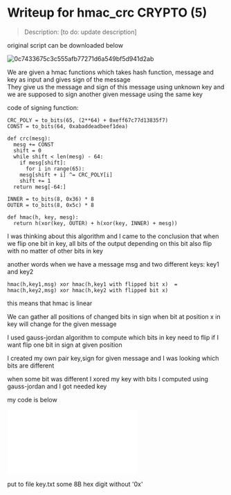 # Writeup for hmac_crc CRYPTO (5) 

> Description: [to do: update description]

original script can be downloaded below

![0c7433675c3c555afb77271d6a549bf5d941d2ab](0c7433675c3c555afb77271d6a549bf5d941d2ab)

We are given a hmac functions which takes hash function, message and key as input and gives sign of the message  
They give us the message and sign of this message using unknown key and we are supposed to sign another given message using the same key  

code of signing function:

	CRC_POLY = to_bits(65, (2**64) + 0xeff67c77d13835f7)
	CONST = to_bits(64, 0xabaddeadbeef1dea)

	def crc(mesg):
	  mesg += CONST
	  shift = 0
	  while shift < len(mesg) - 64:
	    if mesg[shift]:
	      for i in range(65):
		mesg[shift + i] ^= CRC_POLY[i]
	    shift += 1
	  return mesg[-64:]

	INNER = to_bits(8, 0x36) * 8
	OUTER = to_bits(8, 0x5c) * 8

	def hmac(h, key, mesg):
	  return h(xor(key, OUTER) + h(xor(key, INNER) + mesg))

I was thinking about this algorithm and I came to the conclusion that when we flip one bit in key, all bits of the output depending on this bit also flip with no matter of other bits in key  

another words when we have a message msg and two different keys: key1 and key2  

	hmac(h,key1,msg) xor hmac(h,key1 with flipped bit x)  =  hmac(h,key2,msg) xor hmac(h,key2 with flipped bit x)  

this means that hmac is linear  

We can gather all positions of changed bits in sign when bit at position x in key will change for the given message  

I used gauss-jordan algorithm to compute which bits in key need to flip if I want flip one bit in sign at given position  

I created my own pair key,sign for given message and I was looking which bits are different  

when some bit was different I xored my key with bits I computed using gauss-jordan and I got needed key  

my code is below  

![crypto1.py](crypto1.py)

put to file key.txt some 8B hex digit without '0x'

